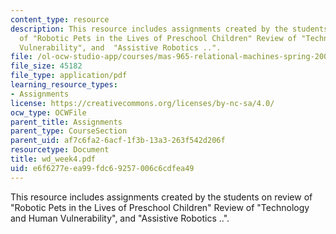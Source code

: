 ```yaml
---
content_type: resource
description: This resource includes assignments created by the students on review
  of "Robotic Pets in the Lives of Preschool Children" Review of "Technology and Human
  Vulnerability", and  "Assistive Robotics ..".
file: /ol-ocw-studio-app/courses/mas-965-relational-machines-spring-2005/e6f6277eea99fdc69257006c6cdfea49_wd_week4.pdf
file_size: 45182
file_type: application/pdf
learning_resource_types:
- Assignments
license: https://creativecommons.org/licenses/by-nc-sa/4.0/
ocw_type: OCWFile
parent_title: Assignments
parent_type: CourseSection
parent_uid: af7c6fa2-6acf-1f3b-13a3-263f542d206f
resourcetype: Document
title: wd_week4.pdf
uid: e6f6277e-ea99-fdc6-9257-006c6cdfea49
---
```

This resource includes assignments created by the students on review of "Robotic Pets in the Lives of Preschool Children" Review of "Technology and Human Vulnerability", and  "Assistive Robotics ..".